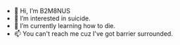 - 👋 Hi, I’m B2M8NUS
- 👀 I’m interested in suicide.
- 🌱 I’m currently learning how to die.
- 📫 You can't reach me cuz I've got barrier surrounded.

<!---
Dreamzallsi2/Dreamzallsi2 is a ✨ special ✨ repository because its `README.md` (this file) appears on your GitHub profile.
You can click the Preview link to take a look at your changes.
--->
